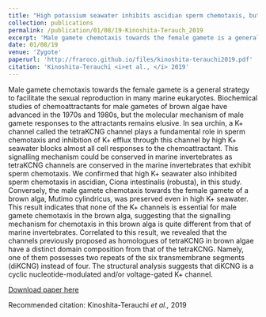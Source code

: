 ```yaml
---
title: "High potassium seawater inhibits ascidian sperm chemotaxis, but does not affect the male gamete chemotaxis of a brown alga""
collection: publications
permalink: /publication/01/08/19-Kinoshita-Terauch_2019
excerpt: 'Male gamete chemotaxis towards the female gamete is a general strategy to facilitate the sexual reproduction in many marine eukaryotes. Biochemical studies of chemoattractants for male gametes of brown algae have advanced in the 1970s and 1980s, but the molecular mechanism of male gamete responses to the attractants remains elusive. In sea urchin, a K+ channel called the tetraKCNG channel plays a fundamental role in sperm chemotaxis and inhibition of K+ efflux through this channel by high K+ seawater blocks almost all cell responses to the chemoattractant. This signalling mechanism could be conserved in marine invertebrates as tetraKCNG channels are conserved in the marine invertebrates that exhibit sperm chemotaxis. We confirmed that high K+ seawater also inhibited sperm chemotaxis in ascidian, Ciona intestinalis (robusta), in this study. Conversely, the male gamete chemotaxis towards the female gamete of a brown alga, Mutimo cylindricus, was preserved even in high K+ seawater. This result indicates that none of the K+ channels is essential for male gamete chemotaxis in the brown alga, suggesting that the signalling mechanism for chemotaxis in this brown alga is quite different from that of marine invertebrates. Correlated to this result, we revealed that the channels previously proposed as homologues of tetraKCNG in brown algae have a distinct domain composition from that of the tetraKCNG. Namely, one of them possesses two repeats of the six transmembrane segments (diKCNG) instead of four. The structural analysis suggests that diKCNG is a cyclic nucleotide-modulated and/or voltage-gated K+ channel.'
date: 01/08/19
venue: 'Zygote'
paperurl: 'http://fraroco.github.io/files/kinoshita-terauchi2019.pdf'
citation: 'Kinoshita-Terauchi <i>et al., </i> 2019'
---
```

Male gamete chemotaxis towards the female gamete is a general strategy to facilitate the sexual reproduction in many marine eukaryotes. Biochemical studies of chemoattractants for male gametes of brown algae have advanced in the 1970s and 1980s, but the molecular mechanism of male gamete responses to the attractants remains elusive. In sea urchin, a K+ channel called the tetraKCNG channel plays a fundamental role in sperm chemotaxis and inhibition of K+ efflux through this channel by high K+ seawater blocks almost all cell responses to the chemoattractant. This signalling mechanism could be conserved in marine invertebrates as tetraKCNG channels are conserved in the marine invertebrates that exhibit sperm chemotaxis. We confirmed that high K+ seawater also inhibited sperm chemotaxis in ascidian, Ciona intestinalis (robusta), in this study. Conversely, the male gamete chemotaxis towards the female gamete of a brown alga, Mutimo cylindricus, was preserved even in high K+ seawater. This result indicates that none of the K+ channels is essential for male gamete chemotaxis in the brown alga, suggesting that the signalling mechanism for chemotaxis in this brown alga is quite different from that of marine invertebrates. Correlated to this result, we revealed that the channels previously proposed as homologues of tetraKCNG in brown algae have a distinct domain composition from that of the tetraKCNG. Namely, one of them possesses two repeats of the six transmembrane segments (diKCNG) instead of four. The structural analysis suggests that diKCNG is a cyclic nucleotide-modulated and/or voltage-gated K+ channel.

[Download paper here](http://fraroco.github.io/files/kinoshita-terauchi2019.pdf)

Recommended citation: Kinoshita-Terauchi <i>et al., </i> 2019